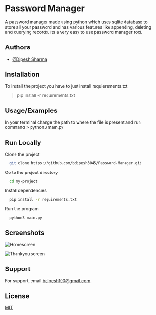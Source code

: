 
# Password Manager 

A password manager made using python which uses sqlite database to store all your password and has various features like appending, deleting and querying records. Its a very easy to use password manager tool.


## Authors

- [@Dipesh Sharma](https://www.github.com/bdipesh3045)


## Installation

To install the project you have to just
install requierements.txt 

>pip install -r requirements.txt

    
## Usage/Examples
In your terminal change the path to where the file is present and run command > python3 main.py


## Run Locally

Clone the project

```bash
  git clone https://github.com/bdipesh3045/Password-Manager.git
```

Go to the project directory

```bash
  cd my-project
```

Install dependencies

```bash
  pip install -r requirements.txt
```

Run the program

```bash
  python3 main.py
```


## Screenshots

![Homescreen](https://user-images.githubusercontent.com/111185281/216946466-f10f3b67-daef-48e8-946b-c26b6a69c165.jpg)

![Thankyou screen](https://user-images.githubusercontent.com/111185281/216946489-3da77dad-5006-414b-8da1-83c6b8c08425.jpg)



## Support

For support, email bdipesh100@gmail.com.


## License

[MIT](https://choosealicense.com/licenses/mit/)

